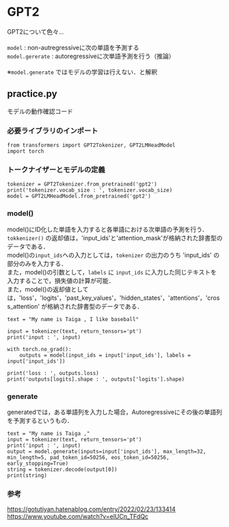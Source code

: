 # GPT2
GPT2について色々...<br>
<br>
`model` : non-autregressiveに次の単語を予測する<br>
`model.gererate` : autoregressiveに次単語予測を行う（推論）<br>
<br>
※`model.generate` ではモデルの学習は行えない．と解釈<br>


## practice.py
モデルの動作確認コード
### 必要ライブラリのインポート
```
from transformers import GPT2Tokenizer, GPT2LMHeadModel
import torch
```
### トークナイザーとモデルの定義
```
tokenizer = GPT2Tokenizer.from_pretrained('gpt2')
print('tokenizer.vocab_size : ', tokenizer.vocab_size)
model = GPT2LMHeadModel.from_pretrained('gpt2')
```
### model()
model()にID化した単語を入力すると各単語における次単語の予測を行う．<br>
```tokkenizer()``` の返却値は，'input_ids'と'attention_mask'が格納された辞書型のデータである．<br>
model()の```input_ids```への入力としては，`tokenizer` の出力のうち 'input_ids' の部分のみを入力する．<br>
また，model()の引数として，```labels``` に ```input_ids``` に入力した同じテキストを入力することで，損失値の計算が可能．<br>
また，model()の返却値としては，'loss'，'logits'，'past_key_values'，'hidden_states'，'attentions'，'cross_attention' が格納された辞書型のデータである．

```
text = "My name is Taiga , I like baseball"

input = tokenizer(text, return_tensors='pt')
print('input : ', input)

with torch.no_grad():
    outputs = model(input_ids = input['input_ids'], labels = input['input_ids'])

print('loss : ', outputs.loss)
print('outputs[logits].shape : ', outputs['logits'].shape)
```

### generate
generatedでは，ある単語列を入力した場合，Autoregressiveにその後の単語列を予測するというもの．
```
text = "My name is Taiga ,"
input = tokenizer(text, return_tensors='pt')
print('input : ', input)
output = model.generate(inputs=input['input_ids'], max_length=32, min_length=5, pad_token_id=50256, eos_token_id=50256, early_stopping=True)
string = tokenizer.decode(output[0])
print(string)
```

### 参考
https://gotutiyan.hatenablog.com/entry/2022/02/23/133414
https://www.youtube.com/watch?v=elUCn_TFdQc
